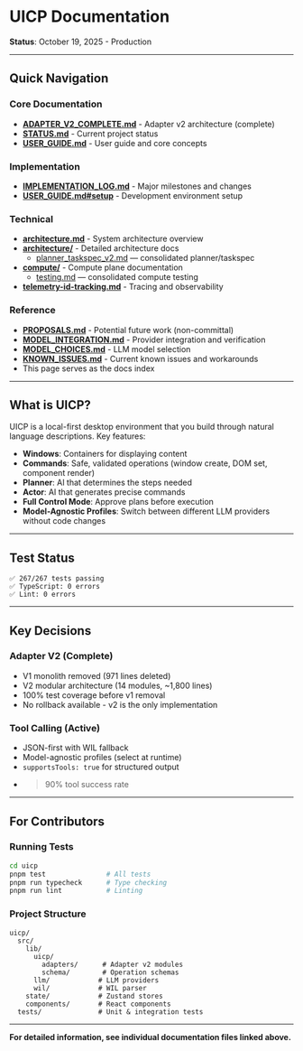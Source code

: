 # UICP Documentation

**Status**: October 19, 2025 - Production

---

## Quick Navigation

### Core Documentation

- **[ADAPTER_V2_COMPLETE.md](ADAPTER_V2_COMPLETE.md)** - Adapter v2 architecture (complete)
- **[STATUS.md](STATUS.md)** - Current project status
- **[USER_GUIDE.md](USER_GUIDE.md)** - User guide and core concepts

### Implementation

- **[IMPLEMENTATION_LOG.md](IMPLEMENTATION_LOG.md)** - Major milestones and changes
- **[USER_GUIDE.md#setup](USER_GUIDE.md#setup)** - Development environment setup

### Technical

- **[architecture.md](architecture.md)** - System architecture overview
- **[architecture/](architecture/)** - Detailed architecture docs
  - [planner_taskspec_v2.md](architecture/planner_taskspec_v2.md) — consolidated planner/taskspec
- **[compute/](compute/)** - Compute plane documentation
  - [testing.md](compute/testing.md) — consolidated compute testing
- **[telemetry-id-tracking.md](telemetry-id-tracking.md)** - Tracing and observability

### Reference

- **[PROPOSALS.md](PROPOSALS.md)** - Potential future work (non-committal)
- **[MODEL_INTEGRATION.md](MODEL_INTEGRATION.md)** - Provider integration and verification
- **[MODEL_CHOICES.md](MODEL_CHOICES.md)** - LLM model selection
- **[KNOWN_ISSUES.md](KNOWN_ISSUES.md)** - Current known issues and workarounds
- This page serves as the docs index

---

## What is UICP?

UICP is a local-first desktop environment that you build through natural language descriptions. Key features:

- **Windows**: Containers for displaying content
- **Commands**: Safe, validated operations (window create, DOM set, component render)
- **Planner**: AI that determines the steps needed
- **Actor**: AI that generates precise commands
- **Full Control Mode**: Approve plans before execution
- **Model-Agnostic Profiles**: Switch between different LLM providers without code changes

---

## Test Status

```
✅ 267/267 tests passing
✅ TypeScript: 0 errors
✅ Lint: 0 errors
```

---

## Key Decisions

### Adapter V2 (Complete)
- V1 monolith removed (971 lines deleted)
- V2 modular architecture (14 modules, ~1,800 lines)
- 100% test coverage before v1 removal
- No rollback available - v2 is the only implementation

### Tool Calling (Active)
- JSON-first with WIL fallback
- Model-agnostic profiles (select at runtime)
- `supportsTools: true` for structured output
- >90% tool success rate

---

## For Contributors

### Running Tests
```bash
cd uicp
pnpm test               # All tests
pnpm run typecheck      # Type checking
pnpm run lint           # Linting
```

### Project Structure
```
uicp/
  src/
    lib/
      uicp/
        adapters/      # Adapter v2 modules
        schema/        # Operation schemas
      llm/            # LLM providers
      wil/            # WIL parser
    state/            # Zustand stores
    components/       # React components
  tests/              # Unit & integration tests
```

---

**For detailed information, see individual documentation files linked above.**




